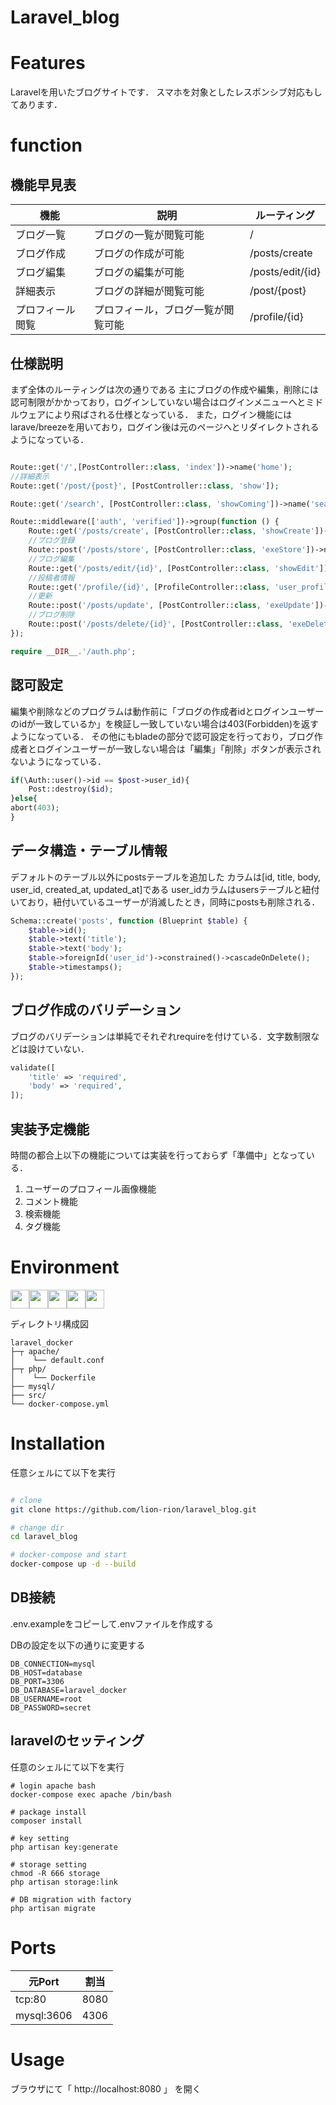 # Laravel_blog

# Features

Laravelを用いたブログサイトです．
スマホを対象としたレスポンシブ対応もしてあります．

# function

## 機能早見表

|  機能 |  説明  | ルーティング |
| ---- | ---- | ---- |
|  ブログ一覧  |  ブログの一覧が閲覧可能  | / |
|  ブログ作成  |  ブログの作成が可能  | /posts/create |
|  ブログ編集  | ブログの編集が可能   | /posts/edit/{id} |
|  詳細表示  |  ブログの詳細が閲覧可能 | /post/{post} |
|  プロフィール閲覧 |  プロフィール，ブログ一覧が閲覧可能 | /profile/{id} |

## 仕様説明

まず全体のルーティングは次の通りである
主にブログの作成や編集，削除には認可制限がかかっており，ログインしていない場合はログインメニューへとミドルウェアにより飛ばされる仕様となっている．
また，ログイン機能にはlarave/breezeを用いており，ログイン後は元のページへとリダイレクトされるようになっている．

```php

Route::get('/',[PostController::class, 'index'])->name('home');
//詳細表示
Route::get('/post/{post}', [PostController::class, 'show']);

Route::get('/search', [PostController::class, 'showComing'])->name('search');

Route::middleware(['auth', 'verified'])->group(function () {
    Route::get('/posts/create', [PostController::class, 'showCreate'])->name('create');
    //ブログ登録
    Route::post('/posts/store', [PostController::class, 'exeStore'])->name('store');
    //ブログ編集
    Route::get('/posts/edit/{id}', [PostController::class, 'showEdit'])->name('edit');
    //投稿者情報
    Route::get('/profile/{id}', [ProfileController::class, 'user_profile'])->name('profile');
    //更新
    Route::post('/posts/update', [PostController::class, 'exeUpdate'])->name('update');
    //ブログ削除
    Route::post('/posts/delete/{id}', [PostController::class, 'exeDelete'])->name('delete');
});

require __DIR__.'/auth.php';
```

## 認可設定

編集や削除などのプログラムは動作前に「ブログの作成者idとログインユーザーのidが一致しているか」を検証し一致していない場合は403(Forbidden)を返すようになっている．
その他にもbladeの部分で認可設定を行っており，ブログ作成者とログインユーザーが一致しない場合は「編集」「削除」ボタンが表示されないようになっている．

```php
if(\Auth::user()->id == $post->user_id){
    Post::destroy($id);
}else{
abort(403);
}
```

## データ構造・テーブル情報

デフォルトのテーブル以外にpostsテーブルを追加した
カラムは[id, title, body, user_id, created_at, updated_at]である
user_idカラムはusersテーブルと紐付いており，紐付いているユーザーが消滅したとき，同時にpostsも削除される．

```php
Schema::create('posts', function (Blueprint $table) {
    $table->id();
    $table->text('title');
    $table->text('body');
    $table->foreignId('user_id')->constrained()->cascadeOnDelete();
    $table->timestamps();
});
```

## ブログ作成のバリデーション

ブログのバリデーションは単純でそれぞれrequireを付けている．文字数制限などは設けていない．

```php
validate([
    'title' => 'required',
    'body' => 'required',
]);
```

## 実装予定機能

時間の都合上以下の機能については実装を行っておらず「準備中」となっている．

1. ユーザーのプロフィール画像機能
2. コメント機能
3. 検索機能
4. タグ機能

# Environment

<div style="display: flex;">
<img height="30" src="https://img.shields.io/badge/-PHP%208.0.23-black.svg?logo=php&style=plastic">
<img height="30" src="https://img.shields.io/badge/-Laravel%208.33.1-black.svg?logo=laravel&style=plastic">
<img height="30" src="https://img.shields.io/badge/-Docker%2020.10.17-black.svg?logo=docker&style=plastic">
<img height="30" src="https://img.shields.io/badge/-Mysql%20%208.0.30-black.svg?logo=mysql&style=plastic">
<img height="30" src="https://img.shields.io/badge/-Apache%202.4.54-black.svg?logo=apache&style=plastic">
</div>

ディレクトリ構成図

```
laravel_docker        
├─┬ apache/
│    └── default.conf
├─┬ php/
│    └── Dockerfile
├── mysql/
├── src/
└── docker-compose.yml
```

# Installation

任意シェルにて以下を実行
 
```bash

# clone
git clone https://github.com/lion-rion/laravel_blog.git

# change dir
cd laravel_blog

# docker-compose and start
docker-compose up -d --build
```

## DB接続

.env.exampleをコピーして.envファイルを作成する

DBの設定を以下の通りに変更する
```
DB_CONNECTION=mysql
DB_HOST=database
DB_PORT=3306
DB_DATABASE=laravel_docker
DB_USERNAME=root
DB_PASSWORD=secret
```
## laravelのセッティング

任意のシェルにて以下を実行

```
# login apache bash
docker-compose exec apache /bin/bash

# package install
composer install

# key setting
php artisan key:generate

# storage setting
chmod -R 666 storage
php artisan storage:link

# DB migration with factory
php artisan migrate
```

# Ports

|  元Port  |  割当  |
| ---- | ---- |
|  tcp:80  |  8080  |
|  mysql:3606  |  4306  |

# Usage

ブラウザにて「 http://localhost:8080 」 を開く
